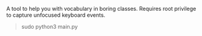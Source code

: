 A tool to help you with vocabulary in boring classes.
Requires root privilege to capture unfocused keyboard events.

> sudo python3 main.py
